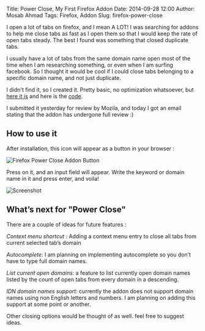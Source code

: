 Title: Power Close, My First Firefox Addon
Date: 2014-09-28 12:00
Author: Mosab Ahmad
Tags: Firefox, Addon
Slug: firefox-power-close


I open a lot of tabs on firefox, and I mean A LOT! I was searching for addons to help me close tabs as fast as I open them so that I would keep the rate of open tabs steady. The best I found was something that closed duplicate tabs.

I usually have a lot of tabs from the same domain name open most of the time when I am researching something, or even when I am surfing facebook. So I thought it would be cool if I could close tabs belonging to a specific domain name, and not just duplicate.

I didn't find it, so I created it. Pretty basic, no optimization whatsoever, but [here it is][] and here is the [code][].

I submitted it yesterday for review by Mozila, and today I got an email stating that the addon has undergone full review :)

## How to use it

After installation, this icon will appear as a button in your browser :

![Firefox Power Close Addon Button](https://raw.githubusercontent.com/mos3abof/firefox-power-close/master/data/icon-64.png)

Press on it, and an input field will appear. Write the keyword or domain name in it and press enter, and voila!

![Screenshot](https://d262ilb51hltx0.cloudfront.net/max/899/1*IRXZxyKWj1vd4DpaT1Fl8g.png)

## What’s next for "Power Close"


There are a couple of ideas for future features :

*Context menu shortcut :* Adding a context menu entry to close all tabs from current selected tab’s domain

*Autocomplete:* I am planning on implementing autocomplete so you don’t have to type full domain names.

*List current open domains:* a feature to list currently open domain names listed by the count of open tabs from every domain in a descending.

*IDN domain names support:* currently the addon does not support domain names using non English letters and numbers. I am planning on adding this support at some point or another.

Other closing options would be thought of as well. feel free to suggest ideas.



[here it is]: https://addons.mozilla.org/en-US/firefox/addon/firefox-power-close/developers
[code]: https://github.com/mos3abof/firefox-power-close
